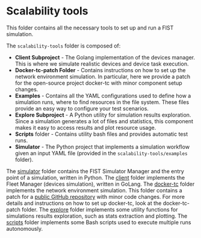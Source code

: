 # Scalability tools

This folder contains all the necessary tools to set up and run a FIST simulation.

The `scalability-tools` folder is composed of:

- **Client Subproject** - The Golang implementation of the devices manager. This is where we simulate realistic devices and device task execution.
- **Docker-tc-patch Folder** - Contains instructions on how to set up the network environment simulation. In particular, here we provide a patch for the open-source project docker-tc with minor component setup changes.
- **Examples** - Contains all the YAML configurations used to define how a simulation runs, where to find resources in the file system. These files provide an easy way to configure your test scenarios.
- **Explore Subproject** - A Python utility for simulation results exploration. Since a simulation generates a lot of files and statistics, this component makes it easy to access results and plot resource usage.
- **Scripts** folder - Contains utility bash files and provides automatic test runs.
- **Simulator** - The Python project that implements a simulation workflow given an input YAML file (provided in the `scalability-tools/examples` folder).

The [simulator](simulator) folder contains the FIST Simulator Manager and the entry point of a simulation, written in Python. 
The [client](client) folder implements the Fleet Manager (devices simulation), written in GoLang.
The [docker-tc](docker-tc) folder implements the network environment simulation. This folder contains a patch for a [public GitHub repository](https://github.com/lukaszlach/docker-tc) with minor code changes. For more details and instructions on how to set up docker-tc, look at the docker-tc-patch folder.
The [explore](explore) folder implements some utility functions for simulations results exploration, such as stats extraction and plotting.
The [scripts](scripts) folder implements some Bash scripts used to execute multiple runs autonomously.